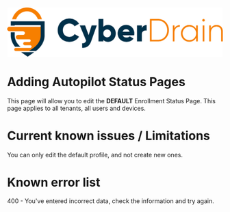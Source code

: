 <p align="center"><a href="https://cyberdrain.com" target="_blank" rel="noopener noreferrer"><img src="assets/img/CyberDrain.png" alt="CyberDrain Logo"></a></p>

# Adding Autopilot Status Pages

This page will allow you to edit the **DEFAULT** Enrollment Status Page. This page applies to all tenants, all users and devices.
# Current known issues / Limitations

You can only edit the default profile, and not create new ones.

# Known error list

400 - You've entered incorrect data, check the information and try again. 
